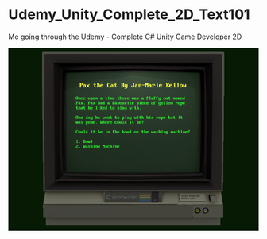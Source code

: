 # Udemy_Unity_Complete_2D_Text101
Me going through the Udemy - Complete C# Unity Game Developer 2D

![alt text](/Assets/Images/Text101.png)
